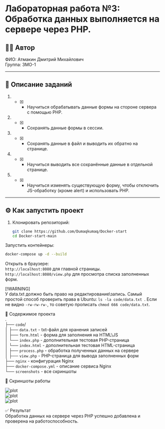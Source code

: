 # Лабораторная работа №3: Обработка данных выполняется на сервере через PHP.  

## 👩‍💻 Автор
ФИО: Атмакин Дмитрий Михайлович     
Группа: 3МО-1

---

## 📌 Описание заданий  

1. - [x] - Научиться обрабатывать данные формы на стороне сервера с помощью PHP. 
2. - [x]  - Сохранять данные формы в сессии.  
3. - [x] - Сохранять данные в файл и выводить их обратно на странице.   
4. - [x] - Научиться выводить все сохранённые данные в отдельной странице.   
5. - [x] - Научиться изменять существующую форму, чтобы отключить JS-обработку (кроме alert) и использовать PHP. 

---

## ⚙️ Как запустить проект

1. Клонировать репозиторий:
   ```bash
   git clone https://github.com/Dumaqkumaq/Docker-start
   cd Docker-start-main
Запустить контейнеры:
```bash
docker-compose up -d --build
```
Открыть в браузере:  
```http://localhost:8080``` для главной страницы.
```http://localhost:8080/view.php``` для просмотра списка заполненных форм. 

[!WARNING]  
У data.txt должно быть право на редактирование\запись. Самый простой способ проверить права в Ubuntu: ```ls -la code/data.txt ```. Если не видно ```-rw-rw-rw-```, то советую прописать ```chmod 666 code/data.txt```.  

📂 Содержимое проекта   
.  
├── ```code```/   
│   ├── ```data.txt``` - txt-файл для хранения записей   
│   ├── ```form.html``` - форма для заполнения на HTML\JS   
│   └── ```index.php``` - дополнительная тестовая PHP-страница   
│   └── ```index.html``` - дополнительная тестовая HTML-страница   
│   ├── ```process.php``` - обработка полученных данных на сервере   
│   ├── ```view.php``` - PHP-страница для вывода заполненных форм   
├── ```nginx```  -  конфигурация Nginx    
├── ```docker-compose.yml``` - описание сервиса Nginx    
└── ```screenshots``` - все скриншоты  



📸 Скриншоты работы  

![plot](./screenshots/1.jpg)    
![plot](./screenshots/2.jpg)  
![plot](./screenshots/3.jpg)  

✅ Результат    
Обработка данных на сервере через PHP успешно добавлена и проверена на работоспособность.